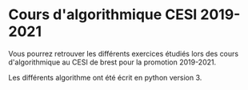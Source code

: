 # Cours d'algorithmique CESI 2019-2021

Vous pourrez retrouver les différents exercices étudiés lors des cours d'algorithmique au CESI de brest pour la promotion 2019-2021.

Les différents algorithme ont été écrit en python version 3.